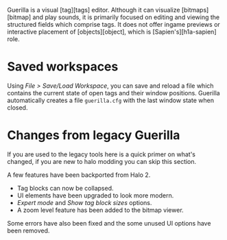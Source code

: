 Guerilla is a visual [tag][tags] editor. Although it can visualize [bitmaps][bitmap] and play sounds, it is primarily focused on editing and viewing the structured fields which comprise tags. It does not offer ingame previews or interactive placement of [objects][object], which is [Sapien's][h1a-sapien] role.

# Saved workspaces
Using _File > Save/Load Workspace_, you can save and reload a file which contains the current state of open tags and their window positions. Guerilla automatically creates a file `guerilla.cfg` with the last window state when closed.

# Changes from legacy Guerilla
If you are used to the legacy tools here is a quick primer on what's changed, if you are new to halo modding you can skip this section.

A few features have been backported from Halo 2.

- Tag blocks can now be collapsed.
- UI elements have been upgraded to look more modern.
- *Expert mode* and *Show tag block sizes* options.
- A zoom level feature has been added to the bitmap viewer.

Some errors have also been fixed and the some unused UI options have been removed.